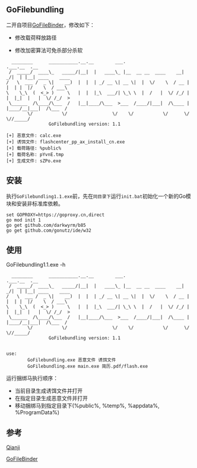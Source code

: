 ## GoFilebundling

二开自项目[GoFileBinder](https://github.com/Yihsiwei/GoFileBinder)，修改如下：

* 修改载荷释放路径

* 修改加密算法可免杀部分杀软

```
  ________      ___________.__.__        ___.                     .___.__  .__
 /  _____/  ____\_   _____/|__|  |   ____\_ |__  __ __  ____    __| _/|  | |__| ____    ____
/   \  ___ /  _ \|    __)  |  |  | _/ __ \| __ \|  |  \/    \  / __ | |  | |  |/    \  / ___\
\    \_\  (  <_> )     \   |  |  |_\  ___/| \_\ \  |  /   |  \/ /_/ | |  |_|  |   |  \/ /_/  >
 \______  /\____/\___  /   |__|____/\___  >___  /____/|___|  /\____ | |____/__|___|  /\___  /
        \/           \/                 \/    \/           \/      \/              \//_____/
                GoFilebundling version: 1.1

[+] 恶意文件: calc.exe
[+] 诱饵文件: flashcenter_pp_ax_install_cn.exe
[+] 载荷路径: %public%
[+] 载荷名称: pYvnE.tmp
[+] 生成文件: sZPo.exe
```



## 安装

执行`GoFilebundling1.1.exe`前，先在`同目录下`运行`init.bat`初始化一个新的Go模块和安装非标准库依赖。

```
set GOPROXY=https://goproxy.cn,direct
go mod init 1
go get github.com/darkwyrm/b85
go get github.com/gonutz/ide/w32
```



## 使用

GoFilebundling1.1.exe -h

```
  ________      ___________.__.__        ___.                     .___.__  .__
 /  _____/  ____\_   _____/|__|  |   ____\_ |__  __ __  ____    __| _/|  | |__| ____    ____
/   \  ___ /  _ \|    __)  |  |  | _/ __ \| __ \|  |  \/    \  / __ | |  | |  |/    \  / ___\
\    \_\  (  <_> )     \   |  |  |_\  ___/| \_\ \  |  /   |  \/ /_/ | |  |_|  |   |  \/ /_/  >
 \______  /\____/\___  /   |__|____/\___  >___  /____/|___|  /\____ | |____/__|___|  /\___  /
        \/           \/                 \/    \/           \/      \/              \//_____/
                GoFilebundling version: 1.1


use:
        GoFilebundling.exe 恶意文件 诱饵文件
        GoFilebundling.exe main.exe 简历.pdf/flash.exe
```

运行捆绑马执行顺序：

* 当前目录生成诱饵文件并打开
* 在指定目录生成恶意文件并打开
* 移动捆绑马到指定目录下(%public%, %temp%, %appdata%, %ProgramData%)

## 参考

[Qianji](https://github.com/Pizz33/Qianji)

[GoFileBinder](https://github.com/Yihsiwei/GoFileBinder)
